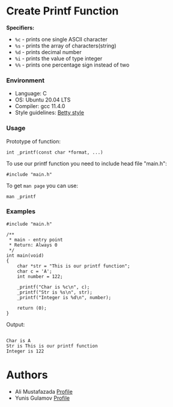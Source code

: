 # Create Printf Function

**Specifiers:**

- `%c` - prints one single ASCII character
- `%s` - prints the array of characters(string)
- `%d` - prints decimal number
- `%i` - prints the value of type integer
- `%%` - prints one percentage sign instead of two

### Environment
* Language: C
* OS: Ubuntu 20.04 LTS
* Compiler: gcc 11.4.0
* Style guidelines: [Betty style](https://github.com/holbertonschool/Betty/wiki)

### Usage

Prototype of function:

`int _printf(const char *format, ...)`

To use our printf function you need to include head file "main.h":

`#include "main.h"`

To get `man page` you can use:

`man _printf`

### Examples

```
#include "main.h"

/**
 * main - entry point
 * Return: Always 0
 */
int main(void)
{
    char *str = "This is our printf function";
    char c = 'A';
    int number = 122;

    _printf("Char is %c\n", c);
    _printf("Str is %s\n", str);
    _printf("Integer is %d\n", number);

    return (0);
}
```

Output:
```

Char is A
Str is This is our printf function
Integer is 122

```


# Authors

+ Ali Mustafazada [Profile](https://github.com/AliiMustafa)
+ Yunis Gulamov [Profile](https://github.com/Yunis003)
